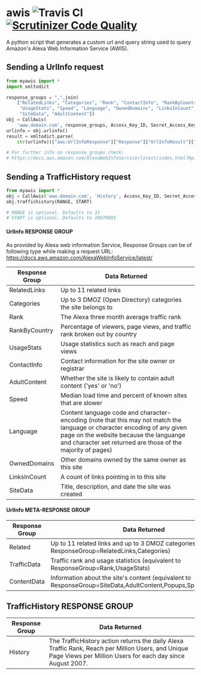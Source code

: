 # awis ![Travis CI](https://travis-ci.org/ashim888/awis.svg?branch=master) [![Scrutinizer Code Quality](https://scrutinizer-ci.com/g/ashim888/awis/badges/quality-score.png?b=master)](https://scrutinizer-ci.com/g/ashim888/awis/?branch=master)

A python script that generates a custom url and query string used to query Amazon's Alexa Web Information Service (AWIS).

## Sending a UrlInfo request
```python
from myawis import *
import xmltodict

response_groups = ",".join(
    ["RelatedLinks", "Categories", "Rank", "ContactInfo", "RankByCountry",
     "UsageStats", "Speed", "Language", "OwnedDomains", "LinksInCount",
     "SiteData", "AdultContent"])
obj = CallAwis(
    'www.domain.com', response_groups, Access_Key_ID, Secret_Access_Key)
urlinfo = obj.urlinfo()
result = xmltodict.parse(
    str(urlinfo))["aws:UrlInfoResponse"]["Response"]["UrlInfoResult"]["Alexa"]

# For further info on response_groups check:
# https://docs.aws.amazon.com/AlexaWebInfoService/latest/index.html?ApiReference_UrlInfoAction.html
```

## Sending a TrafficHistory request
```python
from myawis import *
obj = CallAwis('www.domain.com', 'History', Access_Key_ID, Secret_Access_Key)
obj.traffichistory(RANGE, START)

# RANGE is optional. Defaults to 31
# START is optional. Defaults to 20070801
```
#### UrlInfo RESPONSE GROUP
As provided by Alexa web information Service, Response Groups can be of following type while making a request
URL: https://docs.aws.amazon.com/AlexaWebInfoService/latest/


| Response Group| Data Returned    |
| --------------|------------------|
| RelatedLinks  | Up to 11 related links|
| Categories    | Up to 3 DMOZ (Open Directory) categories the site belongs to|
| Rank  		| The Alexa three month average traffic rank|
| RankByCountry | Percentage of viewers, page views, and traffic rank broken out by country|
| UsageStats  	| Usage statistics such as reach and page views|
| ContactInfo 	| Contact information for the site owner or registrar|
| AdultContent  | Whether the site is likely to contain adult content ('yes' or 'no')|
| Speed 		| Median load time and percent of known sites that are slower|
| Language  	| Content language code and character-encoding (note that this may not match the language or character encoding of any given page on the website because the languange and character set returned are those of the majority of pages) |
| OwnedDomains 	| Other domains owned by the same owner as this site|
| LinksInCount 	| A count of links pointing in to this site|
| SiteData 		| Title, description, and date the site was created|


#### UrlInfo META-RESPONSE GROUP

| Response Group| Data Returned    |
| --------------|------------------|
| Related  		| Up to 11 related links and up to 3 DMOZ categories (equivalent to ResponseGroup=RelatedLinks,Categories)|
| TrafficData   | Traffic rank and usage statistics (equivalent to ResponseGroup=Rank,UsageStats)|
| ContentData  	| Information about the site's content (equivalent to ResponseGroup=SiteData,AdultContent,Popups,Speed,Language)|

## TrafficHistory RESPONSE GROUP

| Response Group| Data Returned    |
| --------------|------------------|
| History  		| The TrafficHistory action returns the daily Alexa Traffic Rank, Reach per Million Users, and Unique Page Views per Million Users for each day since August 2007. |

